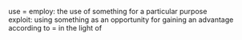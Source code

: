 use =
employ: the use of something for a particular purpose  
exploit: using something as an opportunity for gaining an advantage  
according to = in the light of
